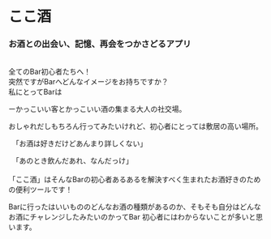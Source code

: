# ここ酒 
### お酒との出会い、記憶、再会をつかさどるアプリ
<br />
全てのBar初心者たちへ！
<br />
突然ですがBarへどんなイメージをお持ちですか？
<br />
私にとってBarは

ーかっこいい客とかっこいい酒の集まる大人の社交場。

おしゃれだしもちろん行ってみたいけれど、初心者にとっては敷居の高い場所。



　「お酒は好きだけどあんまり詳しくない」

　「あのとき飲んだあれ、なんだっけ」
 <br />
 <br />
「ここ酒」はそんなBarの初心者あるあるを解決すべく生まれたお酒好きのための便利ツールです！

Barに行ったはいいもののどんなお酒の種類があるのか、そもそも自分はどんなお酒にチャレンジしたみたいのかってBar
初心者にはわからないことが多いと思います。






